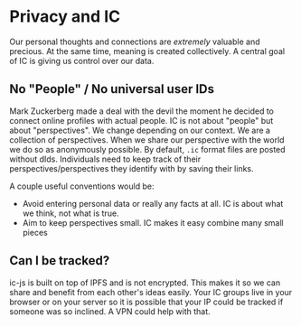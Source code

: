 # Privacy and IC

Our personal thoughts and connections are *extremely* valuable and precious.  At the same time, meaning is created collectively.  A central goal of IC is giving us control over our data.

## No "People" / No universal user IDs 

Mark Zuckerberg made a deal with the devil the moment he decided to connect online profiles with actual people. IC is not about "people" but about "perspectives". We change depending on our context. We are a collection of perspectives. When we share our perspective with the world we do so as anonymously possible. By default, `.ic` format files are posted without dIds. Individuals need to keep track of their perspectives/perspectives they identify with by saving their links. 

A couple useful conventions would be:
* Avoid entering personal data or really any facts at all. IC is about what we think, not what is true.
* Aim to keep perspectives small. IC makes it easy combine many small pieces

## Can I be tracked?

ic-js is built on top of IPFS and is not encrypted. This makes it so we can share and benefit from each other's ideas easily. Your IC groups live in your browser or on your server so it is possible that your IP could be tracked if someone was so inclined.  A VPN could help with that.
